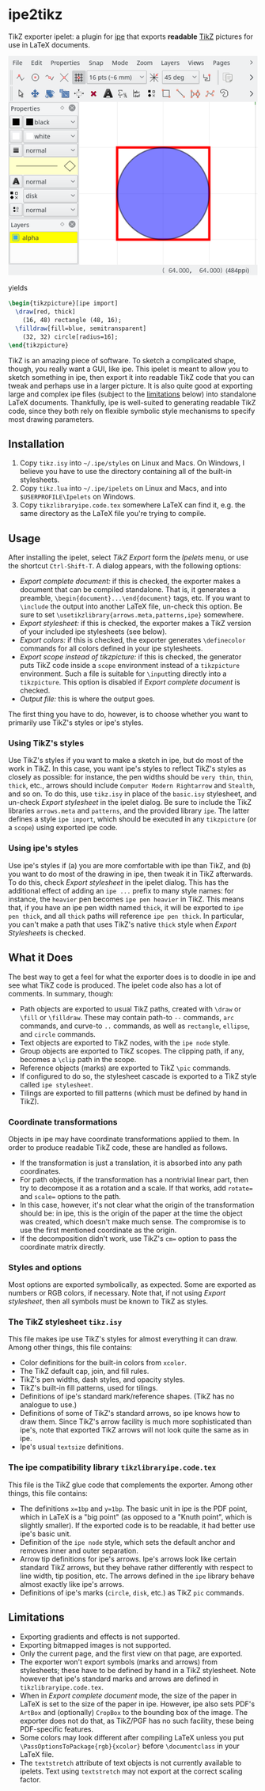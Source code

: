 ipe2tikz
========

TikZ exporter ipelet: a plugin for [ipe](http://ipe.otfried.org/) that exports **readable** [TikZ](https://sourceforge.net/projects/pgf/) pictures for use in LaTeX documents.

![ipe window](example.png)

yields

```latex
\begin{tikzpicture}[ipe import]
  \draw[red, thick]
    (16, 48) rectangle (48, 16);
  \filldraw[fill=blue, semitransparent]
    (32, 32) circle[radius=16];
\end{tikzpicture}
```

TikZ is an amazing piece of software.  To sketch a complicated shape, though, you really want a GUI, like ipe.  This ipelet is meant to allow you to sketch something in ipe, then export it into readable TikZ code that you can tweak and perhaps use in a larger picture.  It is also quite good at exporting large and complex ipe files (subject to the [limitations](#limitations) below) into standalone LaTeX documents.  Thankfully, ipe is well-suited to generating readable TikZ code, since they both rely on flexible symbolic style mechanisms to specify most drawing parameters.

## Installation

1. Copy `tikz.isy` into `~/.ipe/styles` on Linux and Macs.  On Windows, I believe you have to use the directory containing all of the built-in stylesheets.
2. Copy `tikz.lua` into `~/.ipe/ipelets` on Linux and Macs, and into `$USERPROFILE\Ipelets` on Windows.
3. Copy `tikzlibraryipe.code.tex` somewhere  LaTeX can find it, e.g. the same directory as the LaTeX file you're trying to compile.

## Usage

After installing the ipelet, select *TikZ Export* form the *Ipelets* menu, or use the shortcut `Ctrl-Shift-T`.  A dialog appears, with the following options:

 + *Export complete document:* if this is checked, the exporter makes a document that can be compiled standalone.  That is, it generates a preamble, `\begin{document}...\end{document}` tags, etc.  If you want to `\include` the output into another LaTeX file, un-check this option.  Be sure to set `\usetikzlibrary{arrows.meta,patterns,ipe}` somewhere.
 + *Export stylesheet:* if this is checked, the exporter makes a TikZ version of your included ipe stylesheets (see below).
 + *Export colors:* if this is checked, the exporter generates `\definecolor` commands for all colors defined in your ipe stylesheets.
 + *Export scope instead of tikzpicture:* if this is checked, the generator puts TikZ code inside a `scope` environment instead of a `tikzpicture` environment.  Such a file is suitable for `\input`ting directly into a `tikzpicture`.  This option is disabled if *Export complete document* is checked.
 + *Output file:* this is where the output goes.

The first thing you have to do, however, is to choose whether you want to primarily use TikZ's styles or ipe's styles.

### Using TikZ's styles

Use TikZ's styles if you want to make a sketch in ipe, but do most of the work in TikZ.  In this case, you want ipe's styles to reflect TikZ's styles as closely as possible: for instance, the pen widths should be `very thin`, `thin`, `thick`, etc., arrows should include `Computer Modern Rightarrow` and `Stealth`, and so on.  To do this, use `tikz.isy` in place of the `basic.isy` stylesheet, and un-check *Export stylesheet* in the ipelet dialog.  Be sure to include the TikZ libraries `arrows.meta` and `patterns`, and the provided library `ipe`.  The latter defines a style `ipe import`, which should be executed in any `tikzpicture` (or a `scope`) using exported ipe code.

### Using ipe's styles

Use ipe's styles if (a) you are more comfortable with ipe than TikZ, and (b) you want to do most of the drawing in ipe, then tweak it in TikZ afterwards.  To do this, check *Export stylesheet* in the ipelet dialog.  This has the additional effect of adding an `ipe ...` prefix to many style names: for instance, the `heavier` pen becomes `ipe pen heavier` in TikZ.  This means that, if you have an ipe pen width named `thick`, it will be exported to `ipe pen thick`, and all `thick` paths will reference `ipe pen thick`.  In particular, you can't make a path that uses TikZ's native `thick` style when *Export Stylesheets* is checked.

## What it Does

The best way to get a feel for what the exporter does is to doodle in ipe and see what TikZ code is produced.  The ipelet code also has a lot of comments.  In summary, though:

 + Path objects are exported to usual TikZ paths, created with `\draw` or `\fill` or `\filldraw`.  These may contain path-to `--` commands, `arc` commands, and curve-to `..` commands, as well as `rectangle`, `ellipse`, and `circle` commands.
 + Text objects are exported to TikZ nodes, with the `ipe node` style.
 + Group objects are exported to TikZ scopes.  The clipping path, if any, becomes a `\clip` path in the scope.
 + Reference objects (marks) are exported to TikZ `\pic` commands.
 + If configured to do so, the stylesheet cascade is exported to a TikZ style called `ipe stylesheet`.
 + Tilings are exported to fill patterns (which must be defined by hand in TikZ).

### Coordinate transformations

Objects in ipe may have coordinate transformations applied to them.  In order to produce readable TikZ code, these are handled as follows.

 + If the transformation is just a translation, it is absorbed into any path coordinates.
 + For path objects, if the transformation has a nontrivial linear part, then try to decompose it as a rotation and a scale.  If that works, add `rotate=` and `scale=` options to the path.
 + In this case, however, it's not clear what the origin of the transformation should be: in ipe, this is the origin of the paper at the time the object was created, which doesn't make much sense.  The compromise is to use the first mentioned coordinate as the origin.
 + If the decomposition didn't work, use TikZ's `cm=` option to pass the coordinate matrix directly.
 
### Styles and options

Most options are exported symbolically, as expected.  Some are exported as numbers or RGB colors, if necessary.  Note that, if not using *Export stylesheet*, then all symbols must be known to TikZ as styles.

### The TikZ stylesheet `tikz.isy`

This file makes ipe use TikZ's styles for almost everything it can draw.  Among other things, this file contains:

 + Color definitions for the built-in colors from `xcolor`.
 + The TikZ default cap, join, and fill rules.
 + TikZ's pen widths, dash styles, and opacity styles.
 + TikZ's built-in fill patterns, used for tilings.
 + Definitions of ipe's standard mark/reference shapes.  (TikZ has no analogue to use.)
 + Definitions of some of TikZ's standard arrows, so ipe knows how to draw them.  Since TikZ's arrow facility is much more sophisticated than ipe's, note that exported TikZ arrows will not look quite the same as in ipe.
 + Ipe's usual `textsize` definitions.
 
### The ipe compatibility library `tikzlibraryipe.code.tex`

This file is the TikZ glue code that complements the exporter.  Among other things, this file contains:

 + The definitions `x=1bp` and `y=1bp`.  The basic unit in ipe is the PDF point, which in LaTeX is a "big point" (as opposed to a "Knuth point", which is slightly smaller).  If the exported code is to be readable, it had better use ipe's basic unit.
 + Definition of the `ipe node` style, which sets the default anchor and removes inner and outer separation.
 + Arrow tip definitions for ipe's arrows.  Ipe's arrows look like certain standard TikZ arrows, but they behave rather differently with respect to line width, tip position, etc.  The arrows defined in the `ipe` library behave almost exactly like ipe's arrows.
 + Definitions of ipe's marks (`circle`, `disk`, etc.) as TikZ `pic` commands.
 
## Limitations

 + Exporting gradients and effects is not supported.
 + Exporting bitmapped images is not supported.
 + Only the current page, and the first view on that page, are exported.
 + The exporter won't export symbols (marks and arrows) from stylesheets; these have to be defined by hand in a TikZ stylesheet.  Note however that ipe's standard marks and arrows are defined in `tikzlibraryipe.code.tex`.
 + When in *Export complete document* mode, the size of the paper in LaTeX is set to the size of the paper in ipe.  However, ipe also sets PDF's `ArtBox` and (optionally) `CropBox` to the bounding box of the image.  The exporter does not do that, as TikZ/PGF has no such facility, these being PDF-specific features.
 + Some colors may look different after compiling LaTeX unless you put `\PassOptionsToPackage{rgb}{xcolor}` before `\documentclass` in your LaTeX file.
 + The `textstretch` attribute of text objects is not currently available to ipelets.  Text using `textstretch` may not export at the correct scaling factor.
